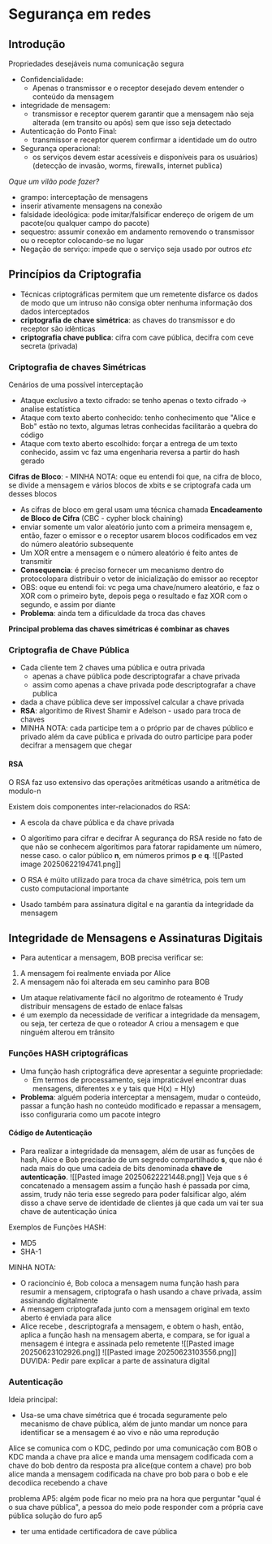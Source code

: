 # Segurança em redes

## Introdução

Propriedades desejáveis numa comunicação segura

- Confidencialidade:
	- Apenas o transmissor e o receptor desejado devem entender o conteúdo da mensagem
- integridade de mensagem:
	- transmissor e receptor querem garantir que a mensagem não seja alterada (em transito ou após) sem que isso seja detectado
- Autenticação do Ponto Final:
	- transmissor e receptor querem confirmar a identidade um do outro
- Segurança operacional:
	- os serviços devem estar acessíveis e disponíveis para os usuários)(detecção de invasão, worms, firewalls, internet publica)

*Oque um vilão pode fazer?*

- grampo: interceptação de mensagens
- inserir ativamente mensagens na conexão
- falsidade ideológica: pode imitar/falsificar endereço de origem de um pacote(ou qualquer campo do pacote)
- sequestro: assumir conexão em andamento removendo o transmissor ou o receptor colocando-se no lugar
- Negação de serviço: impede que o serviço seja usado por outros
	*etc*

## Princípios da Criptografia

- Técnicas criptográficas permitem que um remetente disfarce os dados de modo que um intruso não consiga obter nenhuma informação dos dados interceptados
- **criptografia de chave simétrica**: as chaves do transmissor e do receptor são idênticas
- **criptografia chave publica**: cifra com cave pública, decifra com ceve secreta (privada)

### Criptografia de chaves Simétricas

Cenários de uma possível interceptação

- Ataque exclusivo a texto cifrado: se tenho apenas o texto cifrado -> analise estatística
- Ataque com texto aberto conhecido: tenho conhecimento que "Alice e Bob" estão no texto, algumas letras conhecidas facilitarão a quebra do código
- Ataque com texto aberto escolhido: forçar a entrega de um texto conhecido, assim vc faz uma engenharia reversa a partir do hash gerado

**Cifras de Bloco**: 
	- MINHA NOTA: oque eu entendi foi que, na cifra de bloco, se divide a mensagem e vários blocos de xbits e se criptografa cada um desses blocos

- As cifras de bloco em geral usam uma técnica chamada **Encadeamento de Bloco de Cifra** (CBC - cypher block chaining)
- enviar somente um valor aleatório junto com a primeira mensagem e, então, fazer o emissor e o receptor usarem blocos codificados em vez do número aleatório subsequente
- Um XOR entre a mensagem e o número aleatório é feito antes de transmitir
- **Consequencia**: é preciso fornecer um mecanismo dentro do protocolopara distribuir o vetor de inicialização do emissor ao receptor
- OBS: oque eu entendi foi: vc pega uma chave/numero aleatório, e faz o XOR com o primeiro byte, depois pega o resultado e faz XOR com o segundo, e assim por diante
- **Problema**: ainda tem a dificuldade da troca das chaves

**Principal problema das chaves simétricas é combinar as chaves**

### Criptografia de Chave Pública

- Cada cliente tem 2 chaves uma pública e outra privada
	- apenas a chave pública pode descriptografar a chave privada
	- assim como apenas a chave privada pode descriptografar a chave publica
- dada a chave pública deve ser impossível calcular a chave privada 
- **RSA**: algorítimo de Rivest Shamir e Adelson - usado para troca de chaves
- MINHA NOTA: cada participe tem a o  próprio par de chaves público e privado além da cave pública e privada do outro participe para poder decifrar a mensagem que chegar
#### RSA

O RSA faz uso extensivo das operações aritméticas usando a aritmética de modulo-n

Existem dois componentes inter-relacionados do RSA:

- A escola da chave pública e da chave privada
- O algorítimo para cifrar e decifrar
A segurança do RSA reside no fato de que não se conhecem algorítimos para fatorar rapidamente um número, nesse caso. o calor público **n**, em números primos **p** e **q**.
![[Pasted image 20250622194741.png]]

- O RSA é múito utilizado para troca da chave simétrica, pois tem um custo computacional importante
- Usado também para assinatura digital e na garantia da integridade da mensagem

## Integridade de Mensagens e Assinaturas Digitais


- Para autenticar a mensagem, BOB precisa verificar se:
 1. A mensagem foi realmente enviada por Alice
 2. A mensagem não foi alterada em seu caminho para BOB
- Um ataque relativamente fácil no algoritmo de roteamento é Trudy distribuir mensagens de estado de enlace falsas
- é um exemplo da necessidade de verificar a integridade da mensagem, ou seja, ter certeza de que o roteador A criou a mensagem e que ninguém alterou em trânsito

### Funções HASH criptográficas

- Uma função hash criptográfica deve apresentar a seguinte propriedade:
	- Em termos de processamento, seja impraticável encontrar duas mensagens, diferentes x e y tais que H(x) = H(y)
- **Problema**: alguém poderia interceptar a mensagem, mudar o conteúdo, passar a função hash no conteúdo modificado e repassar a mensagem, isso configuraria como um pacote integro
#### Código de Autenticação

- Para realizar a integridade da mensagem, além de usar as funções de hash, Alice e Bob precisarão de um segredo compartilhado **s**, que não é nada mais do que uma cadeia de bits denominada **chave de autenticação**.
![[Pasted image 20250622221448.png]]
Veja que s é concatenado a mensagem assim a função hash é passada por cima, assim, trudy não teria esse segredo para poder falsificar algo, além disso a chave serve de identidade de clientes já que cada um vai ter sua chave de autenticação única

Exemplos de Funções HASH:
- MD5
- SHA-1

MINHA NOTA: 
- O racioncínio é, Bob coloca a mensagem numa função hash para resumir a mensagem, criptografa o hash usando a chave privada, assim assinando digitalmente
- A mensagem criptografada junto com a mensagem original em texto aberto é enviada para alice
- Alice recebe , descriptografa a mensagem, e obtem o hash, então, aplica a função hash na mensagem aberta, e compara, se for igual a mensagem é integra e assinada pelo remetente
![[Pasted image 20250623102926.png]]
![[Pasted image 20250623103556.png]]
DUVIDA: Pedir pare explicar a parte de assinatura digital 
### Autenticação
Ideia principal:
- Usa-se uma chave simétrica que é trocada seguramente pelo mecanismo de chave pública, além de junto mandar um nonce para identificar se a mensagem é ao vivo e não uma reprodução

Alice se comunica com o KDC, pedindo por uma comunicação com BOB
o KDC manda a chave pra alice e manda uma mensagem codificada com a chave do bob dentro da resposta pra alice(que contem a chave) pro bob
alice manda a mensagem codificada na chave pro bob para o bob e ele decodiica recebendo a chave 

problema AP5: algém pode ficar no meio pra na hora que perguntar "qual é o sua chave pública", a pessoa do meio pode responder com a própria cave pública
solução do furo ap5 
- ter uma entidade certificadora de cave pública

